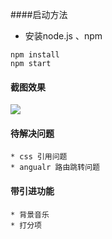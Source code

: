 ####启动方法

* 安装node.js  、npm

```
npm install
npm start
```

#### 截图效果
![](https://github.com/QiuMing/resume-angular2/blob/master/img/my.png)	

#### 待解决问题
	* css 引用问题
	* angualr 路由跳转问题

#### 带引进功能
	* 背景音乐
	* 打分项
 


